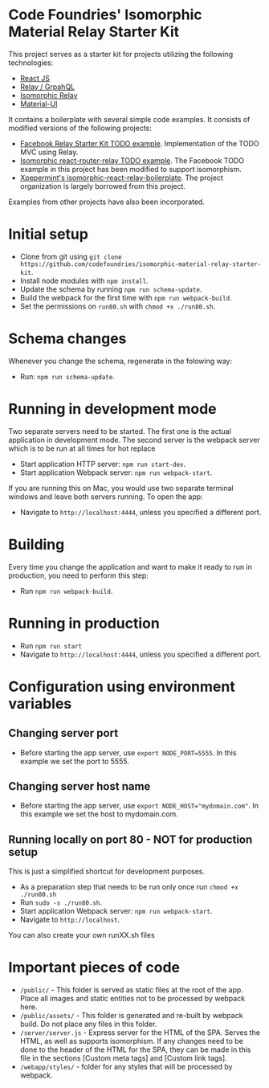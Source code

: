 # Code Foundries' Isomorphic Material Relay Starter Kit

This project serves as a starter kit for projects utilizing the following technologies:

* [React JS](https://facebook.github.io/react/)
* [Relay / GrpahQL](https://facebook.github.io/relay/)
* [Isomorphic Relay](https://github.com/denvned/isomorphic-relay)
* [Material-UI](http://www.material-ui.com/)

It contains a boilerplate with several simple code examples. It consists of modified versions of the following projects:

* [Facebook Relay Starter Kit TODO example](https://github.com/facebook/relay/tree/master/examples/todo). Implementation of the TODO MVC using Relay.
* [Isomorphic react-router-relay TODO example](https://github.com/denvned/isomorphic-relay-router/tree/master/examples/todo). The Facebook TODO example in this project has been modified to support isomorphism.
* [Xpepermint's isomorphic-react-relay-boilerplate](https://github.com/xpepermint/isomorphic-react-relay-boilerplate). The project organization is largely borrowed from this project.

Examples from other projects have also been incorporated.

# Initial setup

* Clone from git using `git clone https://github.com/codefoundries/isomorphic-material-relay-starter-kit`.
* Install node modules with `npm install`.
* Update the schema by running `npm run schema-update`.
* Build the webpack for the first time with `npm run webpack-build`.
* Set the permissions on `run80.sh` with `chmod +x ./run80.sh`.

# Schema changes

Whenever you change the schema, regenerate in the folowing way:

* Run: `npm run schema-update`.

# Running in development mode

Two separate servers need to be started. The first one is the actual application in development mode. The second server is the webpack server which is to be run at all times for hot replace

* Start application HTTP server: `npm run start-dev`.
* Start application Webpack server: `npm run webpack-start`.

If you are running this on Mac, you would use two separate terminal windows and leave both servers running. To open the app:

* Navigate to `http://localhost:4444`, unless you specified a different port.

# Building

Every time you change the application and want to make it ready to run in production, you need to perform this step:

* Run `npm run webpack-build`.

# Running in production

* Run `npm run start`
* Navigate to `http://localhost:4444`, unless you specified a different port.

# Configuration using environment variables

## Changing server port

* Before starting the app server, use `export NODE_PORT=5555`. In this example we set the port to 5555.

## Changing server host name

* Before starting the app server, use `export NODE_HOST="mydomain.com"`. In this example we set the host to mydomain.com.

## Running locally on port 80 - NOT for production setup

This is just a simplified shortcut for development purposes.

* As a preparation step that needs to be run only once run `chmod +x ./run80.sh`
* Run `sudo -s ./run80.sh`.
* Start application Webpack server: `npm run webpack-start`.
* Navigate to `http://localhost`.

You can also create your own runXX.sh files

# Important pieces of code

* `/public/` - This folder is served as static files at the root of the app. Place all images and static entities not to be processed by webpack here.
* `/public/assets/` - This folder is generated and re-built by webpack build. Do not place any files in this folder.
* `/server/server.js` - Express server for the HTML of the SPA. Serves the HTML, as well as supports isomorphism. If any changes need to be done to the header of the HTML for the SPA, they can be made in this file in the sections [Custom meta tags] and [Custom link tags].
* `/webapp/styles/` - folder for any styles that will be processed by webpack.
